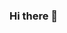 ### Hi there 👋

<!--
**kadir860/kadir860** is a ✨ _special_ ✨ repository because its `README.md` (this file) appears on your GitHub profile.

Here are some ideas to get you started:

- 🔭 I’m currently working on .. GITHUB
- 🌱 I’m currently learning ... AIML
- 👯 I’m looking to collaborate on ...  
- 🤔 I’m looking for help with ... 
- 💬 Ask me about ... BLAH BLAH 
- 📫 How to reach me: ... TO BECOME A CODER
- 😄 Pronouns: ... 
- ⚡ Fun fact: ...
-->
